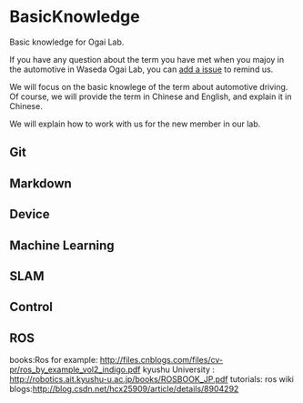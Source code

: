 # BasicKnowledge
Basic knowledge for Ogai Lab.

If you have any question about the term you have met when you majoy in the automotive in Waseda Ogai Lab, you can [add a issue](https://github.com/Yvon-Shong/Introduction/issues/new) to remind us.  

We will focus on the basic knowlege of the term about automotive driving. Of course, we will provide the term in Chinese and English, and explain it in Chinese.

We will explain how to work with us for the new member in our lab. 


## Git

## Markdown

## Device

## Machine Learning



## SLAM


## Control


##  ROS 
books:Ros for example:  http://files.cnblogs.com/files/cv-pr/ros_by_example_vol2_indigo.pdf
      kyushu University : http://robotics.ait.kyushu-u.ac.jp/books/ROSBOOK_JP.pdf
tutorials: ros wiki
blogs:http://blog.csdn.net/hcx25909/article/details/8904292

